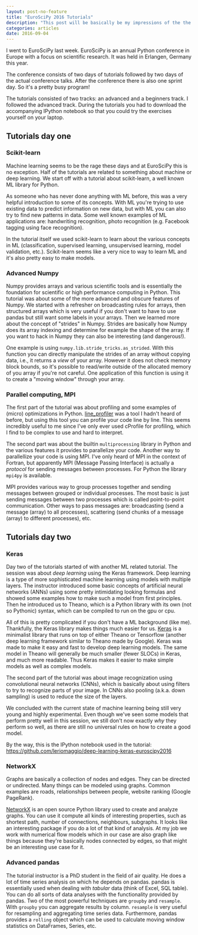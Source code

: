 ```yaml
---
layout: post-no-feature
title: "EuroSciPy 2016 Tutorials"
description: "This post will be basically be my impressions of the the first two days of EuroSciPy, plus a bunch of summaries of all the tutorials in those two days."
categories: articles
date: 2016-09-04
---
```


I went to EuroSciPy last week. EuroSciPy is an annual Python conference in
Europe with a focus on scientific research. It was held in Erlangen, Germany
this year.

The conference consists of two days of tutorials followed by two days of
the actual conference talks. After the conference there is also one sprint
day. So it's a pretty busy program!

The tutorials consisted of two tracks: an advanced and a beginners track.
I followed the advanced track. During the tutorials you had to download
the accompanying IPython notebook so that you could try the exercises yourself
on your laptop.

## Tutorials day one

### Scikit-learn

Machine learning seems to be the rage these days and at EuroSciPy this is no
exception. Half of the tutorials are related to something about machine or
deep learning. We start off with a tutorial about scikit-learn, a well
known ML library for Python.

As someone who has never done anything with ML before, this was a very helpful
introduction to some of its concepts. With ML you're trying to use existing
data to predict information on new data, but with ML you can also try to find
new patterns in data. Some well known examples of ML applications are:
handwriting recognition, photo recognition (e.g. Facebook tagging using face
recognition).

In the tutorial itself we used scikit-learn to learn about the various
concepts in ML (classification, supervised learning, unsupervised learning,
model validation, etc.). Scikit-learn seems like a very nice to way to learn
ML and it's also pretty easy to make models.

### Advanced Numpy

Numpy provides arrays and various scientific tools and is essentially the
foundation for scientific or high performance computing in Python. This
tutorial was about some of the more advanced and obscure features of Numpy.
We started with a refresher on broadcasting rules for arrays, then structured
arrays which is very useful if you don't want to have to use pandas but still
want some labels in your arrays. Then we learned more about the concept of
"strides" in Numpy. Strides are basically how Numpy does its array indexing
and determine for example the shape of the array. If you want to hack in
Numpy they can also be interesting (and dangerous!).

One example is using `numpy.lib.stride_tricks.as_strided`. With this
function you can directly manipulate the strides of an array without copying
data, i.e., it returns a *view* of your array. However it does not check
memory block bounds, so it's possible to read/write outside of the allocated
memory of you array if you're not careful. One application of this function is
using it to create a "moving window" through your array.

### Parallel computing, MPI

The first part of the tutorial was about profiling and some examples of (micro)
optimizations in Python. [line_profiler][line_profiler] was a tool I hadn't
heard of before, but using this tool you can profile your code line by line.
This seems incredibly useful to me since I've only ever used cProfile for
profiling, which I find to be complex to use and hard to interpret.

The second part was about the builtin `multiprocessing` library in Python and
the various features it provides to parallelize your code. Another way to
parallellize your code is using MPI. I've only heard of MPI in the context
of Fortran, but apparently MPI (Message Passing Interface) is actually a
*protocol* for sending messages between processes. For Python the library
`mpi4py` is available.

MPI provides various way to group processes together and sending messages
between grouped or individual processes. The most basic is just sending
messages between two processes which is called point-to-point communication.
Other ways to pass messages are: broadcasting (send a message (array) to all
processes), scattering (send chunks of a message (array) to different
processes), etc.

[line_profiler]: https://github.com/rkern/line_profiler

## Tutorials day two

### Keras

Day two of the tutorials started of with another ML related tutorial. The
session was about *deep learning* using the Keras framework. Deep learning
is a type of more sophisticated machine learning using models with multiple
layers. The instructor introduced some basic concepts of artificial neural
networks (ANNs) using some pretty intimidating looking formulas and showed
some examples how to make such a model from first principles. Then he
introduced us to Theano, which is a Python library with its own (not so
Pythonic) syntax, which can be compiled to run on the gpu or cpu.

All of this is pretty complicated if you don't have a ML background (like me).
Thankfully, the Keras library makes things much easier for us. [Keras][keras]
is a minimalist library that runs on top of either Theano or Tensorflow
(another deep learning framework similar to Theano made by Google). Keras
was made to make it easy and fast to develop deep learning models. The same
model in Theano will generally be much smaller (fewer SLOCs) in Keras, and
much more readable. Thus Keras makes it easier to make simple models as well
as complex models.

The second part of the tutorial was about image recognization using
convolutional neural networks (CNNs), which is basically about using filters
to try to recognize parts of your image. In CNNs also pooling (a.k.a. down
sampling) is used to reduce the size of the layers.

<!--- more stuff here -->

We concluded with the current state of machine learning being still very
young and highly experimental. Even though we've seen some models that
perform pretty well in this session, we still don't now exactly *why* they
perform so well, as there are still no universal rules on how to create a good
model.

By the way, this is the IPython notebook used in the tutorial:
https://github.com/leriomaggio/deep-learning-keras-euroscipy2016

[keras]: https://keras.io/

### NetworkX

Graphs are basically a collection of nodes and edges. They can be directed
or undirected. Many things can be modeled using graphs. Common examples are
roads, relationships between people, website ranking (Google PageRank).

[NetworkX][networkx] is an open source Python library used to create and
analyze graphs. You can use it compute all kinds of interesting properties,
such as shortest path, number of connections, neighbours, subgraphs. It looks
like an interesting package if you do a lot of that kind of analysis. At my
job we work with numerical flow models which in our case are also graph like
things because they're basically nodes connected by edges, so that might be
an interesting use case for it.

[networkx]: https://networkx.github.io/

### Advanced pandas

The tutorial instructor is a PhD student in the field of air quality. He does
a lot of time series analysis on which he depends on pandas. pandas is
essentially used when dealing with *tabular* data (think of Excel, SQL table).
You can do all sorts of data analyses with the functionality provided by
pandas. Two of the most powerful techniques are ``groupby`` and ``resample``.
With ``groupby`` you can aggregate results by column. `resample` is very
useful for resampling and aggregating time series data. Furthermore, pandas
provides a `rolling` object which can be used to calculate moving window
statistics on DataFrames, Series, etc.
